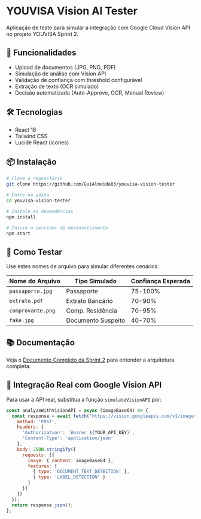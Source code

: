 # YOUVISA Vision AI Tester

Aplicação de teste para simular a integração com Google Cloud Vision API no projeto YOUVISA Sprint 2.

## 🚀 Funcionalidades

- Upload de documentos (JPG, PNG, PDF)
- Simulação de análise com Vision API
- Validação de confiança com threshold configurável
- Extração de texto (OCR simulado)
- Decisão automatizada (Auto-Approve, OCR, Manual Review)

## 🛠️ Tecnologias

- React 18
- Tailwind CSS
- Lucide React (ícones)

## 📦 Instalação
```bash
# Clone o repositório
git clone https://github.com/GuiAlmeida03/youvisa-vision-tester

# Entre na pasta
cd youvisa-vision-tester

# Instale as dependências
npm install

# Inicie o servidor de desenvolvimento
npm start
```

## 🧪 Como Testar

Use estes nomes de arquivo para simular diferentes cenários:

| Nome do Arquivo | Tipo Simulado | Confiança Esperada |
|----------------|---------------|-------------------|
| `passaporte.jpg` | Passaporte | 75-100% |
| `extrato.pdf` | Extrato Bancário | 70-90% |
| `comprovante.png` | Comp. Residência | 70-95% |
| `fake.jpg` | Documento Suspeito | 40-70% |

## 📚 Documentação

Veja o [Documento Completo da Sprint 2](link-do-documento) para entender a arquitetura completa.

## 🔗 Integração Real com Google Vision API

Para usar a API real, substitua a função `simulateVisionAPI` por:
```javascript
const analyzeWithVisionAPI = async (imageBase64) => {
  const response = await fetch('https://vision.googleapis.com/v1/images:annotate', {
    method: 'POST',
    headers: {
      'Authorization': `Bearer ${YOUR_API_KEY}`,
      'Content-Type': 'application/json'
    },
    body: JSON.stringify({
      requests: [{
        image: { content: imageBase64 },
        features: [
          { type: 'DOCUMENT_TEXT_DETECTION' },
          { type: 'LABEL_DETECTION' }
        ]
      }]
    })
  });
  return response.json();
};
```



